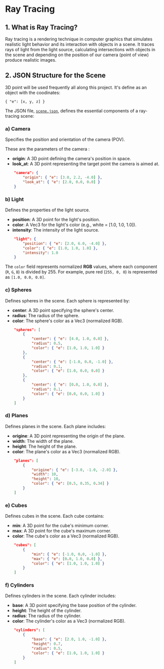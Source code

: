 # Ray Tracing

## 1. What is Ray Tracing?

Ray tracing is a rendering technique in computer graphics that simulates realistic light behavior and its interaction with objects in a scene. It traces rays of light from the light source, calculating intersections with objects in the scene and depending on the position of our camera (point of view) produce realistic images.

## 2. JSON Structure for the Scene

3D point will be used frequently all along this project. It's define as an object with the coodinates:

```
{ "e": [x, y, z] }
```

The JSON file, [`scene.json`](./scene.json), defines the essential components of a ray-tracing scene:

### a) Camera

Specifies the position and orientation of the camera (POV).

These are the parameters of the camera :
- **origin**: A 3D point defining the camera's position in space.
- **look_at**: A 3D point representing the target point the camera is aimed at.

``` json
    "camera": {
        "origin": { "e": [3.0, 2.2, -4.0] },
        "look_at": { "e": [2.0, 0.0, 0.0] }
    }
```

### b) Light

Defines the properties of the light source.

- **position**: A 3D point for the light's position.
- **color**: A Vec3 for the light's color (e.g., white = [1.0, 1.0, 1.0]).
- **intensity**: The intensity of the light source.

``` json
    "light": {
        "position": { "e": [2.0, 6.0, -4.0] },
        "color": { "e": [1.0, 1.0, 1.0] },
        "intensity": 1.0
    }
```

The `color` field represents normalized **RGB** values, where each component (`R`, `G`, `B`) is divided by 255. For example, pure red (`255, 0, 0`) is represented as `[1.0, 0.0, 0.0]`.

### c) Spheres

Defines spheres in the scene. Each sphere is represented by:

- **center**: A 3D point specifying the sphere's center.
- **radius**: The radius of the sphere.
- **color**: The sphere's color as a Vec3 (normalized RGB).

```json
    "spheres": [
        {
            "center": { "e": [4.0, 1.0, 0.0] },
            "radius": 0.5,
            "color": { "e": [1.0, 1.0, 1.0] }
        },
        {
            "center": { "e": [-1.0, 0.0, -1.0] },
            "radius": 0.1,
            "color": { "e": [1.0, 0.0, 0.0] }
        },
        {
            "center": { "e": [0.0, 1.0, 0.0] },
            "radius": 0.1,
            "color": { "e": [0.0, 0.0, 1.0] }
        }
    ]
```

### d) Planes

Defines planes in the scene. Each plane includes:

- **origine**: A 3D point representing the origin of the plane.
- **width**: The width of the plane.
- **height**: The height of the plane.
- **color**: The plane's color as a Vec3 (normalized RGB).

``` json
    "planes": [
        {
            "origine": { "e": [-3.0, -1.0, -2.0] },
            "width": 10,
            "height": 10,
            "color": { "e": [0.5, 0.35, 0.34] }
        }
    ]
```

### e) Cubes

Defines cubes in the scene. Each cube contains:

- **min**: A 3D point for the cube's minimum corner.
- **max**: A 3D point for the cube's maximum corner.
- **color**: The cube's color as a Vec3 (normalized RGB).

``` json
    "cubes": [
        {
            "min": { "e": [-1.0, 0.0, -1.0] },
            "max": { "e": [0.0, 1.0, 0.0] },
            "color": { "e": [1.0, 1.0, 1.0] }
        }
    ]
```

### f) Cylinders

Defines cylinders in the scene. Each cylinder includes:

- **base**: A 3D point specifying the base position of the cylinder.
- **height**: The height of the cylinder.
- **radius**: The radius of the cylinder.
- **color**: The cylinder's color as a Vec3 (normalized RGB).

``` json
    "cylinders": [
        {
            "base": { "e": [2.0, 1.0, -1.0] },
            "height": 0.7,
            "radius": 0.5,
            "color": { "e": [1.0, 1.0, 1.0] }
        }
    ]
```